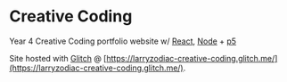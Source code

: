 # Creative Coding

Year 4 Creative Coding portfolio website w/ [React](https://reactjs.org/), [Node](https://nodejs.org/en/) + [p5](https://p5js.org/)

Site hosted with [Glitch](https://glitch.com/) @ [https://larryzodiac-creative-coding.glitch.me/](https://larryzodiac-creative-coding.glitch.me/).
